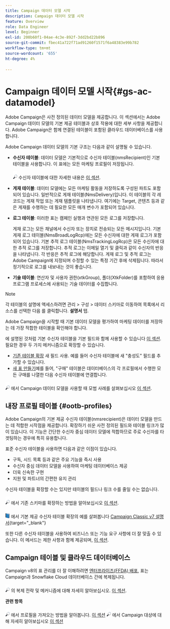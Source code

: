 ```yaml
---
title: Campaign 데이터 모델 시작
description: Campaign 데이터 모델 시작
feature: Overview
role: Data Engineer
level: Beginner
exl-id: 200b60f1-04ae-4c3e-892f-3dd2bd22b896
source-git-commit: fbec41a722f71ad91260f1571f6a48383e99b782
workflow-type: tm+mt
source-wordcount: '655'
ht-degree: 4%

---
```


# Campaign 데이터 모델 시작{#gs-ac-datamodel}

Adobe Campaign은 사전 정의된 데이터 모델을 제공합니다. 이 섹션에서는 Adobe Campaign 데이터 모델의 기본 제공 테이블과 상호 작용에 대한 세부 사항을 제공합니다. Adobe Campaign은 함께 연결된 테이블이 포함된 클라우드 데이터베이스를 사용합니다.

Adobe Campaign 데이터 모델의 기본 구조는 다음과 같이 설명될 수 있습니다.

* **수신자 테이블**: 데이터 모델은 기본적으로 수신자 테이블(nmsRecipient)인 기본 테이블을 사용합니다. 이 표에는 모든 마케팅 프로필이 저장됩니다.

   ![](../assets/do-not-localize/glass.png) 수신자 테이블에 대한 자세한 내용은 [이 섹션](#ootb-profiles).

* **게재 테이블**: 데이터 모델에는 모든 마케팅 활동을 저장하도록 구성된 파트도 포함되어 있습니다. 일반적으로 게재 테이블(NmsDelivery)입니다. 이 테이블의 각 레코드는 게재 작업 또는 게재 템플릿을 나타냅니다. 여기에는 Target, 콘텐츠 등과 같은 게재를 수행하는 데 필요한 모든 매개 변수가 포함되어 있습니다.

* **로그 테이블**: 이러한 표는 캠페인 실행과 연관된 모든 로그를 저장합니다.

   게재 로그는 모든 채널에서 수신자 또는 장치로 전송되는 모든 메시지입니다. 기본 게재 로그 테이블(NmsBroadLogRcp)에는 모든 수신자에 대한 게재 로그가 포함되어 있습니다.
기본 추적 로그 테이블(NmsTrackingLogRcp)은 모든 수신자에 대한 추적 로그를 저장합니다. 추적 로그는 이메일 열기 및 클릭과 같이 수신자의 반응을 나타냅니다. 각 반응은 추적 로그에 해당합니다.
게재 로그 및 추적 로그는 Adobe Campaign에 지정되며 수정할 수 있는 특정 기간 후에 삭제됩니다. 따라서 정기적으로 로그를 내보내는 것이 좋습니다.

* **기술 테이블**: 연산자 및 사용자 권한(xtkGroup), 폴더(XtkFolder)를 포함하여 응용 프로그램 프로세스에 사용되는 기술 데이터를 수집합니다.

>[!NOTE]
>
>각 테이블의 설명에 액세스하려면 관리 > 구성 > 데이터 스키마로 이동하여 목록에서 리소스를 선택한 다음 를 클릭합니다. **설명서** 탭.

Adobe Campaign을 시작할 때 기본 데이터 모델을 평가하여 마케팅 데이터를 저장하는 데 가장 적합한 테이블을 확인해야 합니다.

에 설명된 것처럼 기본 수신자 테이블을 기본 필드와 함께 사용할 수 있습니다 [이 섹션](#ootb-profiles). 필요한 경우 두 가지 메커니즘으로 확장할 수 있습니다.

* [기존 테이블 확장](extend-schema.md) 새 필드 사용. 예를 들어 수신자 테이블에 새 &quot;충성도&quot; 필드를 추가할 수 있습니다.
* [새 표 만들기](create-schema.md)예를 들어, &quot;구매&quot; 테이블은 데이터베이스의 각 프로필에서 수행한 모든 구매를 나열한 다음 수신자 테이블에 연결합니다.

![](../assets/do-not-localize/glass.png) 에서 Campaign 데이터 모델을 사용할 때 모범 사례를 살펴보십시오 [이 섹션](datamodel-best-practices.md).

## 내장 프로필 테이블 {#ootb-profiles}

Adobe Campaign의 기본 제공 수신자 테이블(nmsrecipient)은 데이터 모델을 만드는 데 적합한 시작점을 제공합니다. 확장하기 쉬운 사전 정의된 필드와 테이블 링크가 많이 있습니다. 이 기능은 간단한 수신자 중심 데이터 모델에 적합하므로 주로 수신자를 타겟팅하는 경우에 특히 유용합니다.

표준 수신자 테이블을 사용하면 다음과 같은 이점이 있습니다.

* 구독, 시드 목록 등과 같은 주요 기능을 즉시 사용
* 수신자 중심 데이터 모델을 사용하여 마케팅 데이터베이스 제공
* 더욱 신속한 구현
* 지원 및 파트너의 간편한 유지 관리

수신자 테이블을 확장할 수는 있지만 테이블의 필드나 링크 수를 줄일 수는 없습니다.

![](../assets/do-not-localize/glass.png) 에서 기존 스키마를 확장하는 방법을 알아보십시오 [이 섹션](extend-schema.md).

![](../assets/do-not-localize/book.png) 에서 기본 제공 수신자 테이블 확장의 예를 살펴봅니다 [Campaign Classic v7 설명서](https://experienceleague.adobe.com/docs/campaign-classic/using/configuring-campaign-classic/editing-schemas/examples-of-schemas-edition.html?lang=en#extending-a-table){target=&quot;_blank&quot;}

또한 다른 수신자 테이블을 사용하여 비즈니스 또는 기능 요구 사항에 더 잘 맞출 수 있습니다. 이 메서드는 제한 사항과 함께 제공되며, [이 섹션](custom-recipient.md).

## Campaign 테이블 및 클라우드 데이터베이스

Campaign v8의 표 관리를 더 잘 이해하려면 [엔터프라이즈(FFDA) 배포](../architecture/enterprise-deployment.md), 표는 Campaign과 Snowflake Cloud 데이터베이스 간에 복제됩니다.

![](../assets/do-not-localize/glass.png) 의 복제 전략 및 메커니즘에 대해 자세히 알아보십시오. [이 섹션](../architecture/replication.md).

**관련 항목**

![](../assets/do-not-localize/glass.png) 에서 프로필을 가져오는 방법을 알아봅니다. [이 섹션](../start/import.md)
![](../assets/do-not-localize/glass.png) 에서 Campaign 대상에 대해 자세히 알아보십시오 [이 섹션](../start/audiences.md)
